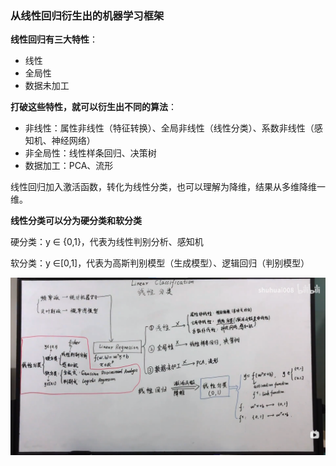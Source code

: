 ### 从线性回归衍生出的机器学习框架

**线性回归有三大特性**：

- 线性
- 全局性
- 数据未加工

**打破这些特性，就可以衍生出不同的算法**：

- 非线性：属性非线性（特征转换）、全局非线性（线性分类）、系数非线性（感知机、神经网络）
- 非全局性：线性样条回归、决策树
- 数据加工：PCA、流形

线性回归加入激活函数，转化为线性分类，也可以理解为降维，结果从多维降维一维。



**线性分类可以分为硬分类和软分类**

硬分类：y ∈ {0,1}，代表为线性判别分析、感知机

软分类：y ∈[0,1]，代表为高斯判别模型（生成模型）、逻辑回归（判别模型）

![image](image/Image.png)